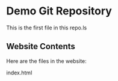 # Demo Git Repository

This is the first file in this repo.ls

## Website Contents 

Here are the files in the website:

index.html